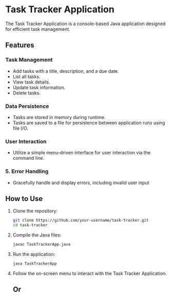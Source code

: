 # Task Tracker Application

The Task Tracker Application is a console-based Java application designed for efficient task management. 

## Features

### Task Management
   - Add tasks with a title, description, and a due date.
   - List all tasks.
   - View task details.
   - Update task information.
   - Delete tasks.


### Data Persistence
   - Tasks are stored in memory during runtime.
   - Tasks are saved to a file for persistence between application runs using file I/O.

### User Interaction
   - Utilize a simple menu-driven interface for user interaction via the command line.

### 5. Error Handling
   - Gracefully handle and display errors, including invalid user input

## How to Use

1. Clone the repository:
   ```bash
   git clone https://github.com/your-username/task-tracker.git
   cd task-tracker

2. Compile the Java files:
   ```bash
   javac TaskTrackerApp.java
   
3. Run the application:
   ```bash
   java TaskTrackerApp

4. Follow the on-screen menu to interact with the Task Tracker Application.

   ## Or 
   
